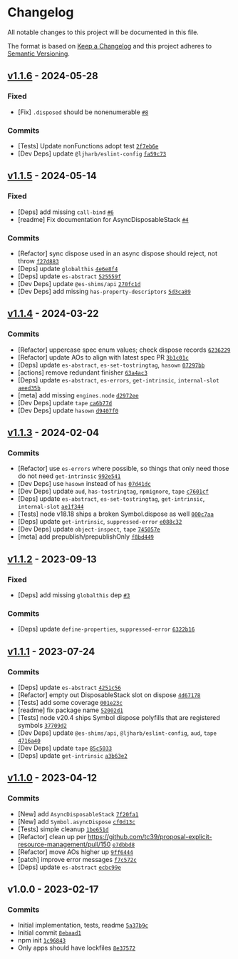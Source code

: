 # Changelog

All notable changes to this project will be documented in this file.

The format is based on [Keep a Changelog](https://keepachangelog.com/en/1.0.0/)
and this project adheres to [Semantic Versioning](https://semver.org/spec/v2.0.0.html).

## [v1.1.6](https://github.com/es-shims/DisposableStack/compare/v1.1.5...v1.1.6) - 2024-05-28

### Fixed

- [Fix] `.disposed` should be nonenumerable [`#8`](https://github.com/es-shims/DisposableStack/issues/8)

### Commits

- [Tests] Update nonFunctions adopt test [`2f7eb6e`](https://github.com/es-shims/DisposableStack/commit/2f7eb6e13ea986fa5d4404c60782a84151f9a15e)
- [Dev Deps] update `@ljharb/eslint-config` [`fa59c73`](https://github.com/es-shims/DisposableStack/commit/fa59c73b0e5191e8b403d582490bbcdc8ffa16ad)

## [v1.1.5](https://github.com/es-shims/DisposableStack/compare/v1.1.4...v1.1.5) - 2024-05-14

### Fixed

- [Deps] add missing `call-bind` [`#6`](https://github.com/es-shims/DisposableStack/issues/6)
- [readme] Fix documentation for AsyncDisposableStack [`#4`](https://github.com/es-shims/DisposableStack/issues/4)

### Commits

- [Refactor] sync dispose used in an async dispose should reject, not throw [`f27d883`](https://github.com/es-shims/DisposableStack/commit/f27d8836c6b9c8dbac7397bf0279b4596e8004fd)
- [Deps] update `globalthis` [`4e6e8f4`](https://github.com/es-shims/DisposableStack/commit/4e6e8f4056857d1a004f069ce502b54132748378)
- [Deps] update `es-abstract` [`525559f`](https://github.com/es-shims/DisposableStack/commit/525559f10a96001d256c56ada5d176d6026740db)
- [Dev Deps] update `@es-shims/api` [`270fc1d`](https://github.com/es-shims/DisposableStack/commit/270fc1d2eb7afc5450a19f59a6919df80a7fdf22)
- [Dev Deps] add missing `has-property-descriptors` [`5d3ca89`](https://github.com/es-shims/DisposableStack/commit/5d3ca8921f7de8ed17787b5ec31b163f99c56249)

## [v1.1.4](https://github.com/es-shims/DisposableStack/compare/v1.1.3...v1.1.4) - 2024-03-22

### Commits

- [Refactor] uppercase spec enum values; check dispose records [`6236229`](https://github.com/es-shims/DisposableStack/commit/623622914cd5a915a177aba05cce72725634c236)
- [Refactor] update AOs to align with latest spec PR [`3b1c01c`](https://github.com/es-shims/DisposableStack/commit/3b1c01cbf82a80886ea1da6cf579ea7c00a8b417)
- [Deps] update `es-abstract`, `es-set-tostringtag`, `hasown` [`07297bb`](https://github.com/es-shims/DisposableStack/commit/07297bb098ddfb06f26472f1b8c68255c0204ab0)
- [actions] remove redundant finisher [`63a4ac3`](https://github.com/es-shims/DisposableStack/commit/63a4ac3ed1ebfcc854ac30c125e9d8e3703f9878)
- [Deps] update `es-abstract`, `es-errors`, `get-intrinsic`, `internal-slot` [`aeed35b`](https://github.com/es-shims/DisposableStack/commit/aeed35b9af3a7b979fb545430ccc3a606c3c392b)
- [meta] add missing `engines.node` [`d2972ee`](https://github.com/es-shims/DisposableStack/commit/d2972eec3115c7a9808da26626bca9776d481783)
- [Dev Deps] update `tape` [`ca6b77d`](https://github.com/es-shims/DisposableStack/commit/ca6b77dede3919aaefbd76ee2f1f54c67d1df2f4)
- [Dev Deps] update `hasown` [`d9407f0`](https://github.com/es-shims/DisposableStack/commit/d9407f033a42f6a2ec5ae8e2b017fbb9d0307e41)

## [v1.1.3](https://github.com/es-shims/DisposableStack/compare/v1.1.2...v1.1.3) - 2024-02-04

### Commits

- [Refactor] use `es-errors` where possible, so things that only need those do not need `get-intrinsic` [`992e541`](https://github.com/es-shims/DisposableStack/commit/992e5411254f81ed19d7bd947dfa3b1eeb5b82f4)
- [Dev Deps] use `hasown` instead of `has` [`07d41dc`](https://github.com/es-shims/DisposableStack/commit/07d41dc21c9668336db0dfc74ed134404fd1040a)
- [Dev Deps] update `aud`, `has-tostringtag`, `npmignore`, `tape` [`c7601cf`](https://github.com/es-shims/DisposableStack/commit/c7601cf6b7ab3c1a621b67bfe5eb388485438cea)
- [Deps] update `es-abstract`, `es-set-tostringtag`, `get-intrinsic`, `internal-slot` [`ae1f344`](https://github.com/es-shims/DisposableStack/commit/ae1f34464de882ca22bc46c8b3714fd5adf0baca)
- [Tests] node v18.18 ships a broken Symbol.dispose as well [`000c7aa`](https://github.com/es-shims/DisposableStack/commit/000c7aac6f81f34c076bbfdc86dfca417b84ac9a)
- [Deps] update `get-intrinsic`, `suppressed-error` [`e088c32`](https://github.com/es-shims/DisposableStack/commit/e088c329386e9b6191f125ff9df77e28fc823fd5)
- [Dev Deps] update `object-inspect`, `tape` [`745057e`](https://github.com/es-shims/DisposableStack/commit/745057e6a3288eee1916bc799212c84e5586f0ca)
- [meta] add prepublish/prepublishOnly [`f8bd449`](https://github.com/es-shims/DisposableStack/commit/f8bd449c5a0ff622861cae22828a854341909aed)

## [v1.1.2](https://github.com/es-shims/DisposableStack/compare/v1.1.1...v1.1.2) - 2023-09-13

### Fixed

- [Deps] add missing `globalthis` dep [`#3`](https://github.com/es-shims/DisposableStack/issues/3)

### Commits

- [Deps] update `define-properties`, `suppressed-error` [`6322b16`](https://github.com/es-shims/DisposableStack/commit/6322b1603f18a9f706c370bad6ac99e692138d6d)

## [v1.1.1](https://github.com/es-shims/DisposableStack/compare/v1.1.0...v1.1.1) - 2023-07-24

### Commits

- [Deps] update `es-abstract` [`4251c56`](https://github.com/es-shims/DisposableStack/commit/4251c56f0d73a6b09a79eee099e0d0f270e969f5)
- [Refactor] empty out DisposableStack slot on dispose [`4d67178`](https://github.com/es-shims/DisposableStack/commit/4d67178fc7878eb0cf0a88ee84131e0acf72c725)
- [Tests] add some coverage [`001e23c`](https://github.com/es-shims/DisposableStack/commit/001e23cff7b94b29ef5098d2b0b256c23fb85b27)
- [readme] fix package name [`52002d1`](https://github.com/es-shims/DisposableStack/commit/52002d1440b7fa4702e48efa44e9c64d1023c3a8)
- [Tests] node v20.4 ships Symbol dispose polyfills that are registered symbols [`37709d2`](https://github.com/es-shims/DisposableStack/commit/37709d2aa6066952148237beaf086597f4b2aa78)
- [Dev Deps] update `@es-shims/api`, `@ljharb/eslint-config`, `aud`, `tape` [`4716a40`](https://github.com/es-shims/DisposableStack/commit/4716a4033ad2eaff18c02a41d1b9fc7df322e7e2)
- [Dev Deps] update `tape` [`85c5033`](https://github.com/es-shims/DisposableStack/commit/85c503392126770c984b826f281003305cf7b664)
- [Deps] update `get-intrinsic` [`a3b63e2`](https://github.com/es-shims/DisposableStack/commit/a3b63e2de49b93b300cd900c05f35d6cb455e945)

## [v1.1.0](https://github.com/es-shims/DisposableStack/compare/v1.0.0...v1.1.0) - 2023-04-12

### Commits

- [New] add `AsyncDisposableStack` [`7f20fa1`](https://github.com/es-shims/DisposableStack/commit/7f20fa1d289520ee90fd347241c9ab7862e96095)
- [New] add `Symbol.asyncDispose` [`cf0d13c`](https://github.com/es-shims/DisposableStack/commit/cf0d13ca7e52a54179e74071abc03a9e2225f993)
- [Tests] simple cleanup [`1be651d`](https://github.com/es-shims/DisposableStack/commit/1be651d8a447b16623fa8833432d805cc55d3b13)
- [Refactor] clean up per https://github.com/tc39/proposal-explicit-resource-management/pull/150 [`e7dbbd8`](https://github.com/es-shims/DisposableStack/commit/e7dbbd87b4c6c2531c20a62a2eb16a0bb5163179)
- [Refactor] move AOs higher up [`9ff6444`](https://github.com/es-shims/DisposableStack/commit/9ff644488a1f939f9250163ae31ad2565bae7141)
- [patch] improve error messages [`f7c572c`](https://github.com/es-shims/DisposableStack/commit/f7c572c7604efe5d64a248ef8142a7ca6ea5570e)
- [Deps] update `es-abstract` [`ecbc99e`](https://github.com/es-shims/DisposableStack/commit/ecbc99e063adaa58b77b36395fd29aeb996cbf8a)

## v1.0.0 - 2023-02-17

### Commits

- Initial implementation, tests, readme [`5a37b9c`](https://github.com/es-shims/DisposableStack/commit/5a37b9cf83f61a12ae0d018d6f0645dca487bb29)
- Initial commit [`8ebaad1`](https://github.com/es-shims/DisposableStack/commit/8ebaad1568705325c4808231cd84073ab5e39ff3)
- npm init [`1c96843`](https://github.com/es-shims/DisposableStack/commit/1c96843e2f2b620c7e3cf7789eee8bbcdc5490ae)
- Only apps should have lockfiles [`8e37572`](https://github.com/es-shims/DisposableStack/commit/8e37572162f2ffedc1fd8459aee178e7e284f23c)
